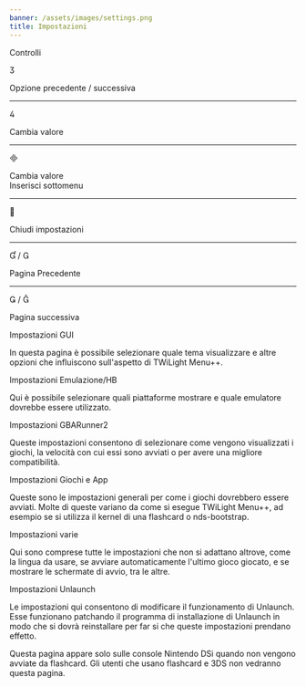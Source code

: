 ```yaml
---
banner: /assets/images/settings.png
title: Impostazioni
---
```


<div id="conrols" class="section-title">Controlli</div>
<div class="section-body">
    <div class="button-action-group">
        <p class="button-action button">&#xE07D;</p>
        <p class="button-action-text">Opzione precedente / successiva</p>
    </div>
    <hr>
    <div class="button-action-group">
        <p class="button-action button">&#xE07E;</p>
        <p class="button-action-text">Cambia valore</p>
    </div>
    <hr>
    <div class="button-action-group">
        <p class="button-action button">&#xE000;</p>
        <p class="button-action-text">Cambia valore<br>Inserisci sottomenu</p>
    </div>
    <hr>
    <div class="button-action-group">
        <p class="button-action button">&#xE001;</p>
        <p class="button-action-text">Chiudi impostazioni</p>
    </div>
    <hr>
    <div class="button-action-group">
        <p class="button-action button">&#xE004; / &#xE002;</p>
        <p class="button-action-text">Pagina Precedente</p>
    </div>
    <hr>
    <div class="button-action-group">
        <p class="button-action button">&#xE003; / &#xE005;</p>
        <p class="button-action-text">Pagina successiva</p>
    </div>
</div>

<div id="gui-settings" class="section-title">Impostazioni GUI</div>
<div class="section-body">
    <p>In questa pagina è possibile selezionare quale tema visualizzare e altre opzioni che influiscono sull'aspetto di TWiLight Menu++.</p>
</div>

<div id="emulation-hb-settings" class="section-title">Impostazioni Emulazione/HB</div>
<div class="section-body">
    <p>Qui è possibile selezionare quali piattaforme mostrare e quale emulatore dovrebbe essere utilizzato.</p>
</div>

<div id="gbarunner2-settings" class="section-title">Impostazioni GBARunner2</div>
<div class="section-body">
    <p>Queste impostazioni consentono di selezionare come vengono visualizzati i giochi, la velocità con cui essi sono avviati o per avere una migliore compatibilità.</p>
</div>

<div id="games-and-apps-settings" class="section-title">Impostazioni Giochi e App</div>
<div class="section-body">
    <p>Queste sono le impostazioni generali per come i giochi dovrebbero essere avviati. Molte di queste variano da come si esegue TWiLight Menu++, ad esempio se si utilizza il kernel di una flashcard o nds-bootstrap.</p>
</div>

<div id="misc-settings" class="section-title">Impostazioni varie</div>
<div class="section-body">
    <p>Qui sono comprese tutte le impostazioni che non si adattano altrove, come la lingua da usare, se avviare automaticamente l'ultimo gioco giocato, e se mostrare le schermate di avvio, tra le altre.</p>
</div>

<div id="unlaunch-settings" class="section-title">Impostazioni Unlaunch</div>
<div class="section-body">
    <p>Le impostazioni qui consentono di modificare il funzionamento di Unlaunch. Esse funzionano patchando il programma di installazione di Unlaunch in modo che si dovrà reinstallare per far si che queste impostazioni prendano effetto.</p>
    <p>Questa pagina appare solo sulle console Nintendo DSi quando non vengono avviate da flashcard. Gli utenti che usano flashcard e 3DS non vedranno questa pagina.</p>
</div>
